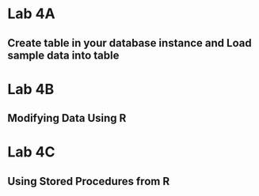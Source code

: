 # Lab 4A 
## Create table in your database instance and Load sample data into table

# Lab 4B
## Modifying Data Using R 

# Lab 4C
## Using Stored Procedures from R